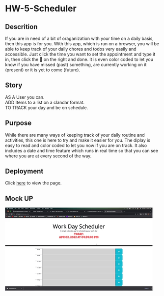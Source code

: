 # HW-5-Scheduler

## Descrition

If you are in need of a bit of oraganization with your time on a daily basis, then this app is for you. With this app, which is run on a browser, you will be able to keep track of your daily chores and todos very easily and accessible. Just click the time you want to set the appointment and type it in, then click the 💾 on the right and done. It is even color coded to let you know if you have missed (past) something, are currently working on it (present) or it is yet to come (future).

## Story

AS A User you can.  
ADD Items to a list on a clandar format.  
TO TRACK your day and be on schedule.

## Purpose

While there are many ways of keeping track of your daily routine and activities, this one is here to try and make it easier for you. The diplay is easy to read and color coded to let you now if you are on track. It also includes a date and time feature which runs in real time so that you can see where you are at every second of the way.

## Deployment

Click [here](https://ajfigueroa83.github.io/HW-5-Scheduler/) to view the page.

## Mock UP

![Work Day Scheduler, showing date and time and a color coded timetable for events.](/assets/images/mockup.gif)